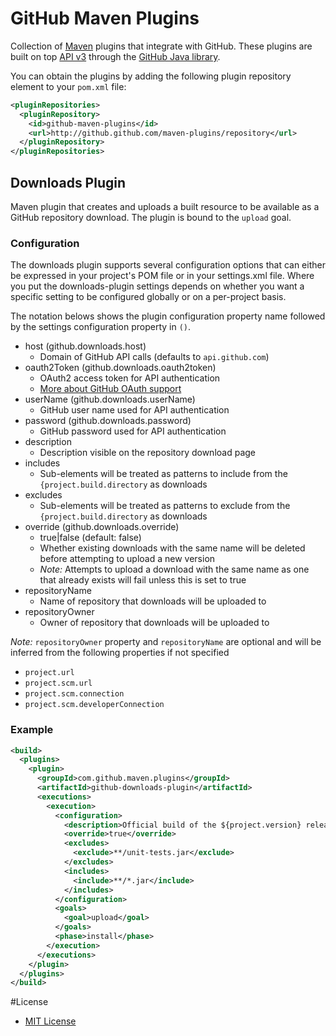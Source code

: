 # GitHub Maven Plugins
Collection of [Maven](http://maven.apache.org/) plugins that integrate with GitHub.
These plugins are built on top [API v3](http://developer.github.com/) through the
[GitHub Java library](https://github.com/eclipse/egit-github/tree/master/org.eclipse.egit.github.core).

You can obtain the plugins by adding the following plugin repository element to your `pom.xml` file:

```xml
<pluginRepositories>
  <pluginRepository>
    <id>github-maven-plugins</id>
    <url>http://github.github.com/maven-plugins/repository</url>
  </pluginRepository>
</pluginRepositories>
```

## Downloads Plugin
Maven plugin that creates and uploads a built resource to be available as a
GitHub repository download.  The plugin is bound to the `upload` goal.

### Configuration
The downloads plugin supports several configuration options that can either
be expressed in your project's POM file or in your settings.xml file.  Where
you put the downloads-plugin settings depends on whether you want a specific
setting to be configured globally or on a per-project basis.

The notation belows shows the plugin configuration property name followed
by the settings configuration property in `()`.

* host (github.downloads.host)
  * Domain of GitHub API calls (defaults to `api.github.com`)
* oauth2Token (github.downloads.oauth2token)
  * OAuth2 access token for API authentication
  * [More about GitHub OAuth support](http://developer.github.com/v3/oauth/)
* userName (github.downloads.userName)
  * GitHub user name used for API authentication
* password (github.downloads.password)
  * GitHub password used for API authentication
* description
  * Description visible on the repository download page
* includes
  * Sub-elements will be treated as patterns to include from the `{project.build.directory` as downloads
* excludes
  * Sub-elements will be treated as patterns to exclude from the `{project.build.directory` as downloads
* override (github.downloads.override)
  * true|false (default: false)
  * Whether existing downloads with the same name will be deleted before attempting to upload a new version
  * *Note:* Attempts to upload a download with the same name as one that already exists will fail unless this is set to true
* repositoryName
  * Name of repository that downloads will be uploaded to
* repositoryOwner
  * Owner of repository that downloads will be uploaded to

*Note:* `repositoryOwner` property and `repositoryName` are optional and will be inferred from the following properties if not specified

 * `project.url`
 * `project.scm.url`
 * `project.scm.connection`
 * `project.scm.developerConnection`

### Example
```xml
<build>
  <plugins>
    <plugin>
      <groupId>com.github.maven.plugins</groupId>
      <artifactId>github-downloads-plugin</artifactId>
      <executions>
        <execution>
          <configuration>
            <description>Official build of the ${project.version} release</description>
            <override>true</override>
            <excludes>
              <exclude>**/unit-tests.jar</exclude>
            </excludes>
            <includes>
              <include>**/*.jar</include>
            </includes>
          </configuration>
          <goals>
            <goal>upload</goal>
          </goals>
          <phase>install</phase>
        </execution>
      </executions>
    </plugin>
  </plugins>
</build>
```

#License
* [MIT License](http://www.opensource.org/licenses/mit-license.php)
